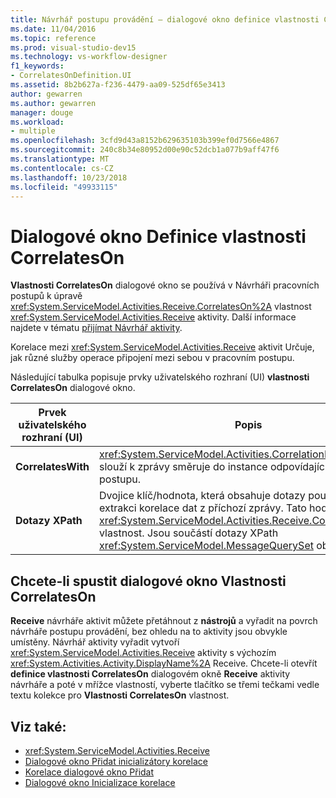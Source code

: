 ```yaml
---
title: Návrhář postupu provádění – dialogové okno definice vlastnosti CorrelatesOn
ms.date: 11/04/2016
ms.topic: reference
ms.prod: visual-studio-dev15
ms.technology: vs-workflow-designer
f1_keywords:
- CorrelatesOnDefinition.UI
ms.assetid: 8b2b627a-f236-4479-aa09-525df65e3413
author: gewarren
ms.author: gewarren
manager: douge
ms.workload:
- multiple
ms.openlocfilehash: 3cfd9d43a8152b629635103b399ef0d7566e4867
ms.sourcegitcommit: 240c8b34e80952d00e90c52dcb1a077b9aff47f6
ms.translationtype: MT
ms.contentlocale: cs-CZ
ms.lasthandoff: 10/23/2018
ms.locfileid: "49933115"
---
```

# <a name="correlateson-definition-dialog-box"></a>Dialogové okno Definice vlastnosti CorrelatesOn

**Vlastnosti CorrelatesOn** dialogové okno se používá v Návrháři pracovních postupů k úpravě <xref:System.ServiceModel.Activities.Receive.CorrelatesOn%2A> vlastnost <xref:System.ServiceModel.Activities.Receive> aktivity. Další informace najdete v tématu [přijímat Návrhář aktivity](../workflow-designer/receive-activity-designer.md).

Korelace mezi <xref:System.ServiceModel.Activities.Receive> aktivit Určuje, jak různé služby operace připojení mezi sebou v pracovním postupu.

Následující tabulka popisuje prvky uživatelského rozhraní (UI) **vlastnosti CorrelatesOn** dialogové okno.

|Prvek uživatelského rozhraní (UI)|Popis|
|-|-----------------|
|**CorrelatesWith**|<xref:System.ServiceModel.Activities.CorrelationHandle> , Který slouží k zprávy směruje do instance odpovídající pracovního postupu.|
|**Dotazy XPath**|Dvojice klíč/hodnota, která obsahuje dotazy používané k extrakci korelace dat z příchozí zprávy. Tato hodnota odpovídá <xref:System.ServiceModel.Activities.Receive.CorrelatesOn%2A> vlastnost. Jsou součástí dotazy XPath <xref:System.ServiceModel.MessageQuerySet> objektu.|

## <a name="to-launch-the-correlateson-dialog-box"></a>Chcete-li spustit dialogové okno Vlastnosti CorrelatesOn

**Receive** návrháře aktivit můžete přetáhnout z **nástrojů** a vyřadit na povrch návrháře postupu provádění, bez ohledu na to aktivity jsou obvykle umístěny. Návrhář aktivity vyřadit vytvoří <xref:System.ServiceModel.Activities.Receive> aktivity s výchozím <xref:System.Activities.Activity.DisplayName%2A> Receive. Chcete-li otevřít **definice vlastnosti CorrelatesOn** dialogovém okně **Receive** aktivity návrháře a poté v mřížce vlastností, vyberte tlačítko se třemi tečkami vedle textu kolekce pro  **Vlastnosti CorrelatesOn** vlastnost.

## <a name="see-also"></a>Viz také:

- <xref:System.ServiceModel.Activities.Receive>
- [Dialogové okno Přidat inicializátory korelace](../workflow-designer/add-correlationinitializers-dialog-box.md)
- [Korelace dialogové okno Přidat](http://msdn.microsoft.com/en-us/9e41a149-e8ab-41b1-8886-ea06a63041b6)
- [Dialogové okno Inicializace korelace](../workflow-designer/initialize-correlation-dialog-box.md)